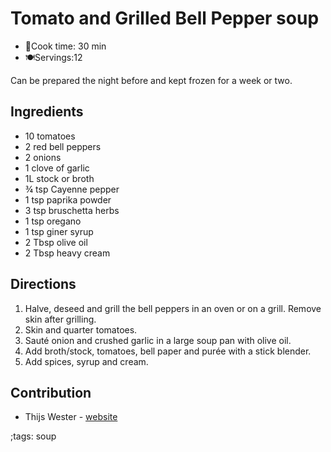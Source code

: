 # Tomato and Grilled Bell Pepper soup

- 🍳Cook time: 30 min
- 🍽️Servings:12

Can be prepared the night before and kept frozen for a week or two.

## Ingredients

- 10 tomatoes
- 2 red bell peppers
- 2 onions
- 1 clove of garlic
- 1L stock or broth
- ¾ tsp Cayenne pepper
- 1 tsp paprika powder
- 3 tsp bruschetta herbs
- 1 tsp oregano
- 1 tsp giner syrup
- 2 Tbsp olive oil
- 2 Tbsp heavy cream


## Directions

1. Halve, deseed and grill the bell peppers in an oven or on a grill. Remove skin after grilling.
2. Skin and quarter tomatoes.
3. Sauté onion and crushed garlic in a large soup pan with olive oil.
4. Add broth/stock, tomatoes, bell paper and purée with a stick blender.
5. Add spices, syrup and cream.

## Contribution

- Thijs Wester - [website](https://twester.tk)

;tags: soup
